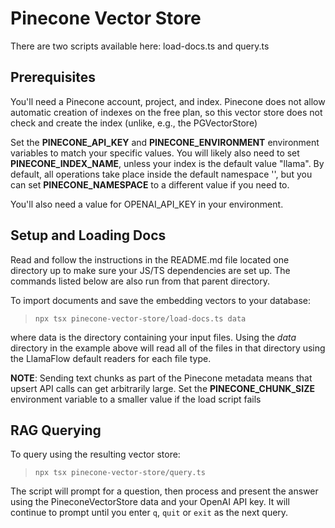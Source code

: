 # Pinecone Vector Store

There are two scripts available here: load-docs.ts and query.ts

## Prerequisites

You'll need a Pinecone account, project, and index. Pinecone does not allow automatic creation of indexes on the free plan,
so this vector store does not check and create the index (unlike, e.g., the PGVectorStore)

Set the **PINECONE_API_KEY** and **PINECONE_ENVIRONMENT** environment variables to match your specific values.
You will likely also need to set **PINECONE_INDEX_NAME**, unless your index is the default value "llama".
By default, all operations take place inside the default namespace '', but you can set **PINECONE_NAMESPACE** to a different value if you need to.

You'll also need a value for OPENAI_API_KEY in your environment.

## Setup and Loading Docs

Read and follow the instructions in the README.md file located one directory up to make sure your JS/TS dependencies are set up. The commands listed below are also run from that parent directory.

To import documents and save the embedding vectors to your database:

> `npx tsx pinecone-vector-store/load-docs.ts data`

where data is the directory containing your input files. Using the _data_ directory in the example above will read all of the files in that directory using the LlamaFlow default readers for each file type.

**NOTE**: Sending text chunks as part of the Pinecone metadata means that upsert API calls can get arbitrarily large. Set the **PINECONE_CHUNK_SIZE** environment variable to a smaller value if the load script fails

## RAG Querying

To query using the resulting vector store:

> `npx tsx pinecone-vector-store/query.ts`

The script will prompt for a question, then process and present the answer using the PineconeVectorStore data and your OpenAI API key. It will continue to prompt until you enter `q`, `quit` or `exit` as the next query.
